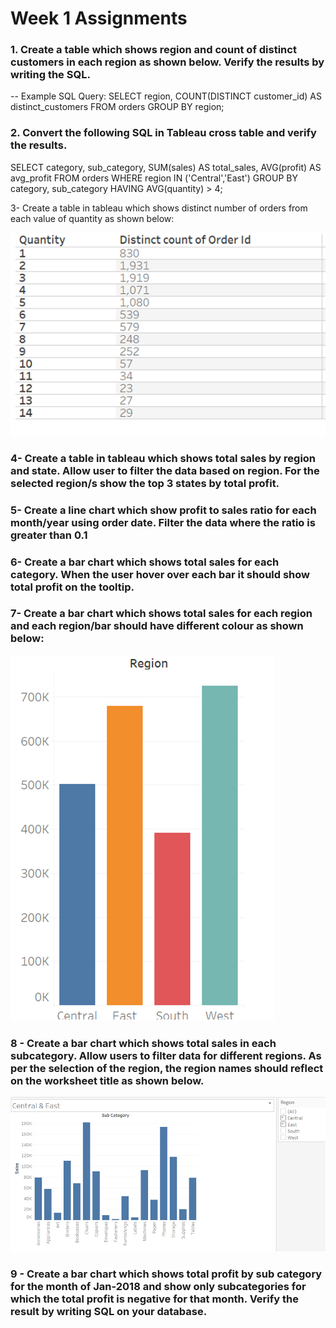 # Week 1 Assignments

### 1. Create a table which shows region and count of distinct customers in each region as shown below. Verify the results by writing the SQL.


-- Example SQL Query:
SELECT region, COUNT(DISTINCT customer_id) AS distinct_customers
FROM orders
GROUP BY region;


### 2. Convert the following SQL in Tableau cross table and verify the results.

SELECT category, sub_category, SUM(sales) AS total_sales,
       AVG(profit) AS avg_profit
FROM orders 
WHERE region IN ('Central','East')
GROUP BY category, sub_category
HAVING AVG(quantity) > 4;


3-	Create a table in tableau which shows distinct number of orders from each value of quantity as shown below:

![alt text](<../Tableau images/assignment image.png>)

### 4-	Create a table in tableau which shows total sales by region and state. Allow user to filter the data based on region. For the selected region/s show the top 3 states by total profit.

### 5-	Create a line chart which show profit to sales ratio for each month/year using order date. Filter the data where the ratio is greater than 0.1

### 6-	Create a bar chart which shows total sales for each category. When the user hover over each bar it should show total profit on the tooltip. 

### 7-	Create a bar chart which shows total sales for each region and each region/bar should have different colour as shown below:
![alt text](<../Tableau images/assign ques8.png>)

### 8 -	Create a bar chart which shows total sales in each subcategory. Allow users to filter data for different regions. As per the selection of the region, the region names should reflect on the worksheet title as shown below.
![alt text](<../Tableau images/assign ques9.png>)

### 9 - Create a bar chart which shows total profit by sub category for the month of Jan-2018 and show only subcategories for which the total profit is negative for that month. Verify the result by writing SQL on your database.